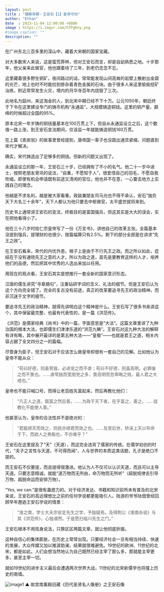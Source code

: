 ```yaml
---
layout: post
title : "理解宋朝・王安石【1】皇帝守则"
author: "Ethan"
date  : 2023-11-04 12:00:00 +0800
image : https://i.imgur.com/hTPgKny.png
#image_caption: ""
description: ""
---
```


在广州东北三百多里的深山中，藏着大宋朝的国家宝藏。

<!--more-->

对大多数宋人来说，这是蛮荒莽林，但对王安石而言，却是自幼熟悉之地。十岁那年，他父亲来此做官，他也跟着待了三年，到老仍念念不忘。

这里藏着很多野生铜矿。夜间路过的话，常常能发现山间高耸的岩壁上散射出金碧的光芒，地上也时不时能捡到掺杂着青色金属的石块。由于很多人来这里偷偷挖矿冶炼，附近常常发生火灾，境内的月华寺百年内烧毁了三次。

此地名为韶州，来这淘金的人，到北宋中期已经不下十万。公元1050年，朝廷终于下令在这里建设专门的铸币机构“永通监”，大规模铸造铜钱。这里的铜产量，巅峰的时候超过全国的95%。

原本北宋一年岁铸的铜钱量基本在100万贯上下，但自从永通监设立之后，这个数值一路上涨，到王安石变法期间，仅该监一年就能铸造铜钱160万贯。

在上篇《卖炭翁》的故事里曾经提到，唐帝国一辈子也没跳出通货紧缩，问题直到宋代才解决。

确实，宋代铸造出了足够多的铜钱。但新的问题又出现了。

永通监设立的那一年，王安石三十岁，已经拥有了不小的名气。他二十一岁中进士，按照老朋友曾巩的说法，“自重，不愿知于人”，很爱惜自己的羽毛，不愿自我吹嘘。即使有机会申请既有前途又清闲的官位，他也并不在意，一心要去地方上实践自己的理念。

他越是不求名利，越是被大家看重。政敌兼朋友司马光也不得不承认，安石“独负天下大名三十余年”，天下人都认为他只要去中枢做官，太平盛世就将来到。

历史书上通常讲王安石的变法，终极目的是富国强兵，但这其实是大大的误会，实在把他看得小了。

他在三十八岁时给仁宗皇帝写了一份《万言书》，讲他自己的改革主张。全篇基本没提到强兵，提理财的也很少，按篇幅算只有2.5%。剩下的部分全部是在讲求“先王之政”。

在王安石看来，宋代的内忧外患，根子上是由于不行先王之政。而之所以如此，症结在于没有通晓先王之意的人才。所以为政之道，首先是要教育这样的人才，培养他们的品德，然后把其中优秀的人选出来加以任用。

用现在的观点看，王安石其实是想推行一套全新的国家意识形态。

汉唐的儒生讲究“寻章摘句”，注重钻研字词的含义、礼法的细节。但是王安石认为这个方向完全错了。完全的复古没有前途，真正的改革要追寻先王的政治精神，而非沉迷于文字的细节。

要追寻先王的政治精神，就得先讲明白这个精神是什么。王安石写了很多书来讲这个，其中保留最完整、也最有代表性的，是一篇《洪范传》。

《洪范》是儒家经典《尚书》中的一篇，字面意思是“大法”。这篇文章里讲了九种治国的根本大法，也即儒生们津津乐道的“洪范九畴”。王安石对这九种大法的解释有详有略，其中展开最详的是第五种大法——“皇极”——也就是君王之道，相关内容占据了全文四分之一的篇幅。

尽管身为臣子，但王安石对于应该怎么做皇帝却很有一套自己的见解。比如他认为皇帝不能从众：

> “苟曰好德，则虽茕独，必进宠之而不虐；苟曰不好德，则虽高明，必罪废之而不畏也。……虐茕独而宽朋党之多，畏高明而忽卑晦之贱，最人君之大戒也。”

皇帝也不能只喊口号，而得让老百姓先富起来，然后再教化他们：

> “凡正人之道，既富之然后善。……为政于天下者，在乎富之、善之。……徒教化不能使人善。”

他甚至认为，皇帝的合法性并不是绝对的：

> “君能顺天而效之，则民亦顺君而效之也。……及至后世，矫诬上天以布命于下，而欲人之弗叛也，不亦难乎？”

王安石在这里提及了“天”（天道），而这完全违背了儒家的传统。在儒学初创的时代，“夫子之言性与天道，不可得而闻”，人与世界的本质这类话题，孔子是绝口不提的。

而王安石不仅要提，而且提得很激进。他认为人不仅可以认识天道，而且可以主导天道。只要志意精诚，就能“道万物而无所由，命万物而无所听”（超脱规律去引导万物、超脱命运而安排万物）。

“Yes, we can.”是很有蛊惑力的。对于经济发达、书籍和知识前所未有普及的北宋来说，王安石的高远理想比之前的任何学说都更能吸引人。陆游的爷爷陆佃曾经回顾早年邂逅王安石学说的情景：

> “淮之南，学士大夫宗安定先生之学，予独疑焉。及得荆公《淮南杂说》与其《洪范传》，心独谓然。于是愿扫临川先生之门。”

王安石根本不用现身说法，只靠区区两篇文章，就让他彻底折服。

这种自信心的集体膨胀，在历史上常常出现。只要经济社会一旦有相当持续、快速的发展，大众传媒又加以推波助澜，结果就很难避免。19世纪的欧洲、11世纪的北宋，都是如此。人们会想当然地认为自己既然已经主宰了那么多，那就能主宰更多，甚至主宰一切。

就如19世纪的进步主义最后会遭遇两次世界大战，11世纪的北宋新儒学也将撞上历史的南墙。

![image1](https://i.imgur.com/I6hCENg.jpg)
▲ 故宫南薰殿旧藏《历代圣贤名人像册》之王安石像

<!--END-->